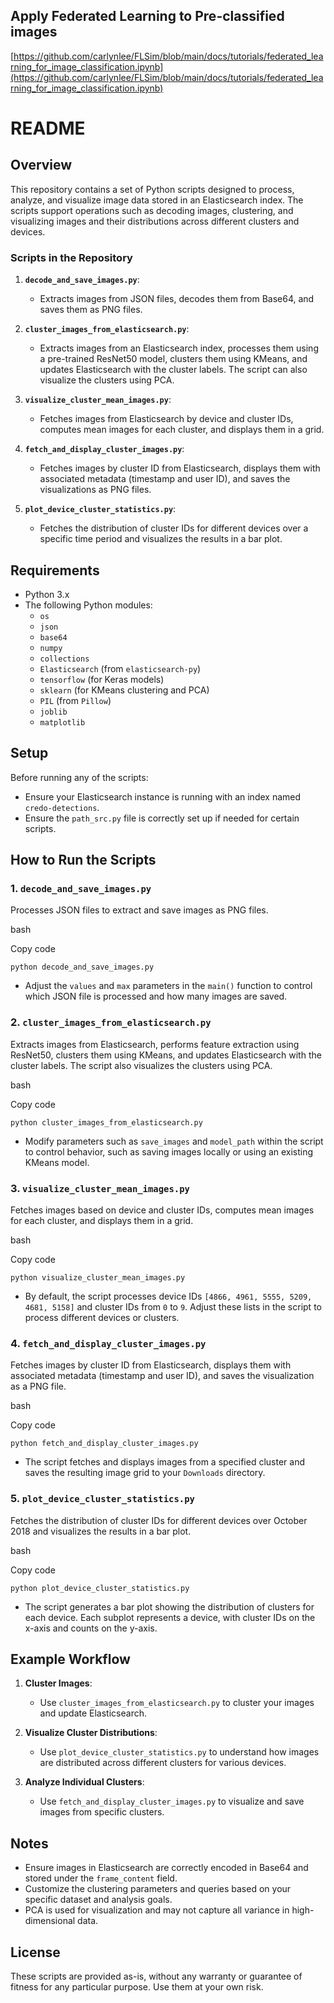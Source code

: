 
## Apply Federated Learning to Pre-classified images
[https://github.com/carlynlee/FLSim/blob/main/docs/tutorials/federated_learning_for_image_classification.ipynb](https://github.com/carlynlee/FLSim/blob/main/docs/tutorials/federated_learning_for_image_classification.ipynb)

README
======

Overview
--------

This repository contains a set of Python scripts designed to process, analyze, and visualize image data stored in an Elasticsearch index. The scripts support operations such as decoding images, clustering, and visualizing images and their distributions across different clusters and devices.

### Scripts in the Repository

1.  **`decode_and_save_images.py`**:

    -   Extracts images from JSON files, decodes them from Base64, and saves them as PNG files.
2.  **`cluster_images_from_elasticsearch.py`**:

    -   Extracts images from an Elasticsearch index, processes them using a pre-trained ResNet50 model, clusters them using KMeans, and updates Elasticsearch with the cluster labels. The script can also visualize the clusters using PCA.
3.  **`visualize_cluster_mean_images.py`**:

    -   Fetches images from Elasticsearch by device and cluster IDs, computes mean images for each cluster, and displays them in a grid.
4.  **`fetch_and_display_cluster_images.py`**:

    -   Fetches images by cluster ID from Elasticsearch, displays them with associated metadata (timestamp and user ID), and saves the visualizations as PNG files.
5.  **`plot_device_cluster_statistics.py`**:

    -   Fetches the distribution of cluster IDs for different devices over a specific time period and visualizes the results in a bar plot.

Requirements
------------

-   Python 3.x
-   The following Python modules:
    -   `os`
    -   `json`
    -   `base64`
    -   `numpy`
    -   `collections`
    -   `Elasticsearch` (from `elasticsearch-py`)
    -   `tensorflow` (for Keras models)
    -   `sklearn` (for KMeans clustering and PCA)
    -   `PIL` (from `Pillow`)
    -   `joblib`
    -   `matplotlib`

Setup
-----

Before running any of the scripts:

-   Ensure your Elasticsearch instance is running with an index named `credo-detections`.
-   Ensure the `path_src.py` file is correctly set up if needed for certain scripts.

How to Run the Scripts
----------------------

### 1\. **`decode_and_save_images.py`**

Processes JSON files to extract and save images as PNG files.

bash

Copy code

`python decode_and_save_images.py`

-   Adjust the `values` and `max` parameters in the `main()` function to control which JSON file is processed and how many images are saved.

### 2\. **`cluster_images_from_elasticsearch.py`**

Extracts images from Elasticsearch, performs feature extraction using ResNet50, clusters them using KMeans, and updates Elasticsearch with the cluster labels. The script also visualizes the clusters using PCA.

bash

Copy code

`python cluster_images_from_elasticsearch.py`

-   Modify parameters such as `save_images` and `model_path` within the script to control behavior, such as saving images locally or using an existing KMeans model.

### 3\. **`visualize_cluster_mean_images.py`**

Fetches images based on device and cluster IDs, computes mean images for each cluster, and displays them in a grid.

bash

Copy code

`python visualize_cluster_mean_images.py`

-   By default, the script processes device IDs `[4866, 4961, 5555, 5209, 4681, 5158]` and cluster IDs from `0` to `9`. Adjust these lists in the script to process different devices or clusters.

### 4\. **`fetch_and_display_cluster_images.py`**

Fetches images by cluster ID from Elasticsearch, displays them with associated metadata (timestamp and user ID), and saves the visualization as a PNG file.

bash

Copy code

`python fetch_and_display_cluster_images.py`

-   The script fetches and displays images from a specified cluster and saves the resulting image grid to your `Downloads` directory.

### 5\. **`plot_device_cluster_statistics.py`**

Fetches the distribution of cluster IDs for different devices over October 2018 and visualizes the results in a bar plot.

bash

Copy code

`python plot_device_cluster_statistics.py`

-   The script generates a bar plot showing the distribution of clusters for each device. Each subplot represents a device, with cluster IDs on the x-axis and counts on the y-axis.

Example Workflow
----------------

1.  **Cluster Images**:

    -   Use `cluster_images_from_elasticsearch.py` to cluster your images and update Elasticsearch.
2.  **Visualize Cluster Distributions**:

    -   Use `plot_device_cluster_statistics.py` to understand how images are distributed across different clusters for various devices.
3.  **Analyze Individual Clusters**:

    -   Use `fetch_and_display_cluster_images.py` to visualize and save images from specific clusters.

Notes
-----

-   Ensure images in Elasticsearch are correctly encoded in Base64 and stored under the `frame_content` field.
-   Customize the clustering parameters and queries based on your specific dataset and analysis goals.
-   PCA is used for visualization and may not capture all variance in high-dimensional data.

License
-------

These scripts are provided as-is, without any warranty or guarantee of fitness for any particular purpose. Use them at your own risk.

